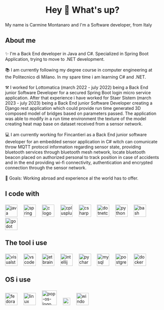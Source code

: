 <h1 align="center">Hey 👋 What's up?</h1>

###

<p align="left">My name is Carmine Montanaro and I'm a Software developer, from Italy</p>

###

<h2 align="left">About me</h2>

###

<p align="left">✨ I'm a Back End developer in Java and C#. Specialized in Spring Boot Application, trying to move to .NET development.<br><br>📚 I am currently following my degree course in computer engineering at the Politecnico di Milano. In my spare time i am learning C# and .NET.<br><br>⚒️ I worked for Lottomatica (march 2022 - july 2022) being a Back End junior Software Developer for a secured Spring Boot login micro service application. After that experience i have worked for Staer Sistem (march 2023 - july 2023) being a Back End junior Software Developer creating a Django rest application which could provide run time generated 3D composed model of bridges based on parameters passed. The application was able to modify in a run time environment the texture of the model creating heat map base on dataset received from a sensor network.<br><br>💻 I am currently working for Fincantieri as a Back End junior software developer for an embedded  sensor application in C# witch can comunicate throw MQTT protocol information regarding sensor state, providing bluetooth services through bluetooth  mesh network, locate bluetooth beacon placed on authorized personal to track position in case of accidents and in the end providing wi-fi connectivity, authentication and encrypted connection through the sensor network.<br><br>🎯 Goals: Working abroad and experience al the world has to offer.</p>

###

<h2 align="left">I code with</h2>

###

<div align="left">
  <img src="https://cdn.jsdelivr.net/gh/devicons/devicon/icons/java/java-original.svg" height="40" alt="java logo"  />
  <img width="12" />
  <img src="https://cdn.jsdelivr.net/gh/devicons/devicon/icons/spring/spring-original.svg" height="40" alt="spring logo"  />
  <img width="12" />
  <img src="https://cdn.jsdelivr.net/gh/devicons/devicon/icons/c/c-original.svg" height="40" alt="c logo"  />
  <img width="12" />
  <img src="https://cdn.jsdelivr.net/gh/devicons/devicon/icons/cplusplus/cplusplus-original.svg" height="40" alt="cplusplus logo"  />
  <img width="12" />
  <img src="https://cdn.jsdelivr.net/gh/devicons/devicon/icons/csharp/csharp-original.svg" height="40" alt="csharp logo"  />
  <img width="12" />
  <img src="https://cdn.jsdelivr.net/gh/devicons/devicon/icons/dotnetcore/dotnetcore-original.svg" height="40" alt="dotnetcore logo"  />
  <img width="12" />
  <img src="https://cdn.jsdelivr.net/gh/devicons/devicon/icons/python/python-original.svg" height="40" alt="python logo"  />
  <img width="12" />
  <img src="https://cdn.jsdelivr.net/gh/devicons/devicon/icons/bash/bash-original.svg" height="40" alt="bash logo"  />
  <img width="12" />
  <img src="https://cdn.jsdelivr.net/gh/devicons/devicon/icons/godot/godot-original.svg" height="40" alt="godot logo"  />
</div>

###

<h2 align="left">The tool i use</h2>

###

<div align="left">
  <img src="https://cdn.jsdelivr.net/gh/devicons/devicon/icons/visualstudio/visualstudio-plain.svg" height="40" alt="visualstudio logo"  />
  <img width="12" />
  <img src="https://cdn.jsdelivr.net/gh/devicons/devicon/icons/vscode/vscode-original.svg" height="40" alt="vscode logo"  />
  <img width="12" />
  <img src="https://cdn.jsdelivr.net/gh/devicons/devicon/icons/jetbrains/jetbrains-original.svg" height="40" alt="jetbrains logo"  />
  <img width="12" />
  <img src="https://cdn.jsdelivr.net/gh/devicons/devicon/icons/intellij/intellij-original.svg" height="40" alt="intellij logo"  />
  <img width="12" />
  <img src="https://cdn.jsdelivr.net/gh/devicons/devicon/icons/pycharm/pycharm-original.svg" height="40" alt="pycharm logo"  />
  <img width="12" />
  <img src="https://cdn.jsdelivr.net/gh/devicons/devicon/icons/mysql/mysql-original.svg" height="40" alt="mysql logo"  />
  <img width="12" />
  <img src="https://cdn.jsdelivr.net/gh/devicons/devicon/icons/postgresql/postgresql-original.svg" height="40" alt="postgresql logo"  />
  <img width="12" />
  <img src="https://cdn.jsdelivr.net/gh/devicons/devicon/icons/docker/docker-original.svg" height="40" alt="docker logo"  />
</div>

###

<h2 align="left">OS i use</h2>

###

<div align="left">
  <img src="https://cdn.simpleicons.org/fedora/51A2DA" height="40" alt="fedora logo"  />
  <img width="12" />
  <img src="https://cdn.jsdelivr.net/gh/devicons/devicon/icons/linux/linux-original.svg" height="40" alt="linux logo"  />
  <img width="12" />
  <img src="https://img.icons8.com/fluency/48/pop-os-logo.png" height="48 "alt="pop-os-logo"/>
  <img width="12" />
  <img src="https://img.icons8.com/material-outlined/24/arch-linux.png" height="24" alt="arch-linux"/>
  <img width="12" />
  <img src="https://img.icons8.com/fluency/48/windows-11.png" height="40" alt="windows-11"  />
</div>

###
